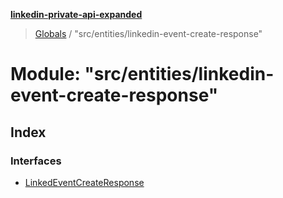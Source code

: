 **[linkedin-private-api-expanded](../README.md)**

> [Globals](../globals.md) / "src/entities/linkedin-event-create-response"

# Module: "src/entities/linkedin-event-create-response"

## Index

### Interfaces

* [LinkedEventCreateResponse](../interfaces/_src_entities_linkedin_event_create_response_.linkedeventcreateresponse.md)
